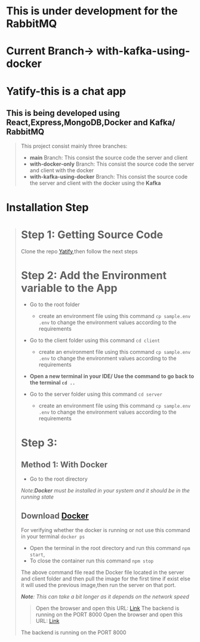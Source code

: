 # This is under development for the RabbitMQ
# Current Branch-> **with-kafka-using-docker**
# Yatify-this is a chat app
## This is being developed using **React**,**Express**,**MongoDB**,**Docker** and **Kafka**/ **RabbitMQ**

> This project consist mainly three branches:
> * **main** Branch: This consist the source code the server and client
> * **with-docker-only** Branch: This consist the source code the server and client with the docker
> * **with-kafka-using-docker** Branch: This consist the source code the server and client with the docker using the **Kafka**

>

# Installation Step
> # Step 1: Getting Source Code
>Clone the repo [Yatify](https://github.com/YashChopra25/yatify),then follow the next steps
>
> #  Step 2: Add the Environment variable to the App
>
> * Go to the root folder
>    * create an environment file using this command `cp sample.env .env` to change the environment values according to the requirements
> 
> * Go to the client folder using this command `cd client`
>    * create an environment file using this command `cp sample.env .env` to change the environment values according to the requirements
>
>* **Open a new terminal in your IDE/ Use the command to go back to the terminal `cd ..`**
> * Go to the server folder using this command `cd server`
>    * create an environment file using this command `cp sample.env .env` to change the environment values according to the requirements
>
># Step 3:
>
>## Method 1: With Docker
> * Go to the root directory
>
>  *Note:**Docker** must be installed in your system and it should be in the running state*
>## Download [Docker](https://docs.docker.com/desktop/setup/install/windows-install/)
>For verifying whether the docker is running or not use this command in your terminal `docker ps`
>
>* Open the terminal in the root directory and run this command `npm start`,
> * To close the container  run this command `npm stop`
>
>
>The above command file read the Docker file located in the server and client folder and then pull the image for the first time if exist else it will used the previous image,then run the server on that port.
>
>***Note**: This can take a bit longer as it depends on the network speed*
>
>>Open the browser and open this URL: [Link](http://localhost:5173)
> The backend is running on the PORT 8000
>Open the browser and open this URL: [Link](http://localhost:5173)
>
> The backend is running on the PORT 8000
>


